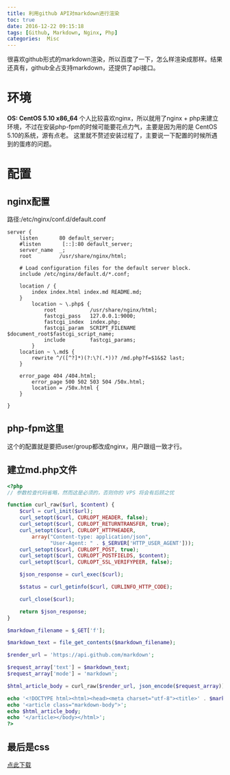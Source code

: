 ```yaml
---
title: 利用github API对markdown进行渲染
toc: true
date: 2016-12-22 09:15:18
tags: [Github, Markdown, Nginx, Php]
categories:  Misc
---
```

很喜欢github形式的markdown渲染，所以百度了一下，怎么样渲染成那样。结果还真有，github全占支持markdown，还提供了api接口。
<!--more-->
# 环境
**OS: CentOS 5.10 x86_64**
个人比较喜欢nginx，所以就用了nginx + php来建立环境，不过在安装php-fpm的时候可能要花点力气，主要是因为用的是 CentOS 5.10的系统，源有点老。
这里就不赘述安装过程了，主要说一下配置的时候所遇到的蛋疼的问题。
# 配置
## nginx配置
路径:/etc/nginx/conf.d/default.conf

```
server {
    listen       80 default_server;
    #listen       [::]:80 default_server;
    server_name  _;
    root         /usr/share/nginx/html;

    # Load configuration files for the default server block.
    include /etc/nginx/default.d/*.conf;

    location / { 
        index index.html index.md README.md;
    }   
        location ~ \.php$ {
            root           /usr/share/nginx/html;
            fastcgi_pass   127.0.0.1:9000;
            fastcgi_index  index.php;
            fastcgi_param  SCRIPT_FILENAME  $document_root$fastcgi_script_name;
            include        fastcgi_params;
        }   
    location ~ \.md$ {
        rewrite ^/([^?]*)(?:\?(.*))? /md.php?f=$1&$2 last; 
    }   

    error_page 404 /404.html;
        error_page 500 502 503 504 /50x.html;
        location = /50x.html {
    }

}
```
## php-fpm这里
这个的配置就是要把user/group都改成nginx，用户跟组一致才行。
## 建立md.php文件

```php
<?php
// 参数检查代码省略，然而这是必须的，否则你的 VPS 将会有后顾之忧

function curl_raw($url, $content) {
    $curl = curl_init($url);
    curl_setopt($curl, CURLOPT_HEADER, false);
    curl_setopt($curl, CURLOPT_RETURNTRANSFER, true);
    curl_setopt($curl, CURLOPT_HTTPHEADER,
        array("Content-type: application/json",
              "User-Agent: " . $_SERVER['HTTP_USER_AGENT']));
    curl_setopt($curl, CURLOPT_POST, true);
    curl_setopt($curl, CURLOPT_POSTFIELDS, $content);
    curl_setopt($curl, CURLOPT_SSL_VERIFYPEER, false);

    $json_response = curl_exec($curl);

    $status = curl_getinfo($curl, CURLINFO_HTTP_CODE);

    curl_close($curl);

    return $json_response;
}

$markdown_filename = $_GET['f'];

$markdown_text = file_get_contents($markdown_filename);

$render_url = 'https://api.github.com/markdown';

$request_array['text'] = $markdown_text;
$request_array['mode'] = 'markdown';

$html_article_body = curl_raw($render_url, json_encode($request_array));

echo '<!DOCTYPE html><html><head><meta charset="utf-8"><title>' . $markdown_filename . '</title><link rel="stylesheet" href="/md_github.css" type="text/css" /></head>';
echo '<article class="markdown-body">';
echo $html_article_body;
echo '</article></body></html>';
?>
```
## 最后是css
[点此下载](https://github.com/sindresorhus/github-markdown-css/blob/gh-pages/github-markdown.css)
